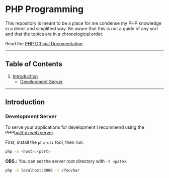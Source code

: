 # PHP Programming

This repository is meant to be a place for me condense my PHP knowledge in a direct and simplified way. Be aware that this is not a guide of any sort and that the topics are in a chronological order.

Read the [PHP Official Documentation](https://www.php.net/manual/en/).

---

## Table of Contents

1. [Introduction](#introduction)
    - [Development Server](#development-server)

---

## Introduction

### Development Server

To serve your applications for development I recommend using the PHP[built-in web server](https://www.php.net/manual/en/features.commandline.webserver.php).

First, install the `php-cli` tool, then run:

```Bash
php -S <host>:<port>
```

**OBS.:** You can set the server root directory with `-t <path>`:

```Bash
php -S localhost:8080 -t /foo/bar
```
